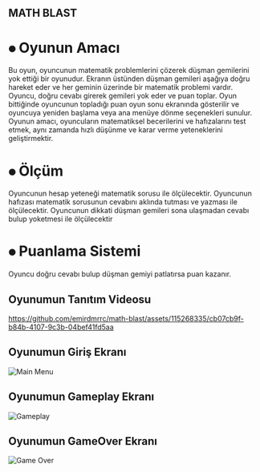 ## MATH BLAST 

# ⦁ Oyunun Amacı
Bu oyun, oyuncunun matematik problemlerini çözerek düşman gemilerini yok ettiği bir oyunudur. Ekranın üstünden düşman gemileri aşağıya doğru hareket eder ve her geminin üzerinde bir matematik problemi vardır. Oyuncu, doğru cevabı girerek gemileri yok eder ve puan toplar. Oyun bittiğinde oyuncunun topladığı puan oyun sonu ekranında gösterilir ve oyuncuya yeniden başlama veya ana menüye dönme seçenekleri sunulur.
Oyunun amacı, oyuncuların matematiksel becerilerini ve hafızalarını test etmek, aynı zamanda hızlı düşünme ve karar verme yeteneklerini geliştirmektir. 

# ⦁ Ölçüm
Oyuncunun hesap yeteneği matematik sorusu ile ölçülecektir.
Oyuncunun hafızası matematik sorusunun cevabını aklında tutması ve yazması ile ölçülecektir.
Oyuncunun dikkati düşman gemileri sona ulaşmadan cevabı bulup yoketmesi ile ölçülecektir

# ⦁	Puanlama Sistemi
Oyuncu  doğru cevabı bulup düşman gemiyi patlatırsa puan kazanır.


## Oyunumun Tanıtım Videosu
https://github.com/emirdmrrc/math-blast/assets/115268335/cb07cb9f-b84b-4107-9c3b-04bef41fd5aa

## Oyunumun Giriş Ekranı 
![Main Menu](https://github.com/emirdmrrc/math-blast/assets/115268335/ecc7e046-ecd6-4ce6-af3b-014f2e04dabd)

## Oyunumun Gameplay Ekranı
![Gameplay](https://github.com/emirdmrrc/math-blast/assets/115268335/0c9f1bbd-f1aa-46e4-b454-17d05558847d)

## Oyunumun GameOver Ekranı
![Game Over](https://github.com/emirdmrrc/math-blast/assets/115268335/a543a38e-4f85-40e2-857f-c31da79e41bf)


